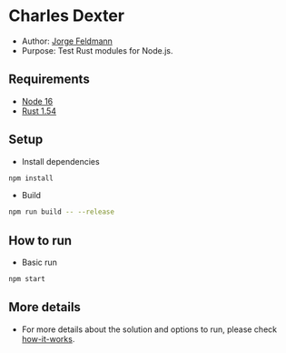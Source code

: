 # Charles Dexter
- Author: [Jorge Feldmann](https://github.com/jotafeldmann)
- Purpose: Test Rust modules for Node.js.

## Requirements

- [Node 16](https://nodejs.org/en/)
- [Rust 1.54](https://www.rust-lang.org/tools/install)

## Setup

- Install dependencies
```bash
npm install
```

- Build
```bash
npm run build -- --release
```


## How to run

- Basic run

```bash
npm start
```

## More details

- For more details about the solution and options to run, please check [how-it-works](docs/how-it-works.md).
